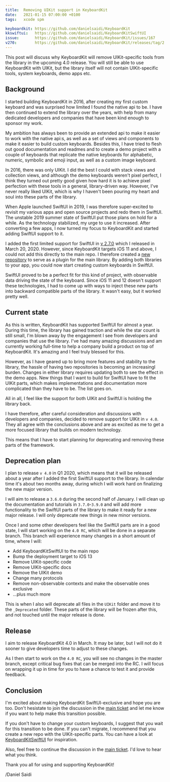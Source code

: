 ```yaml
---
title:  Removing UIKit support in KeyboardKit
date:   2021-01-15 07:00:00 +0100
tags:   xcode spm

keyboardkit: https://github.com/danielsaidi/KeyboardKit
kkswiftui:   https://github.com/danielsaidi/KeyboardKitSwiftUI
issue:       https://github.com/danielsaidi/KeyboardKit/issues/167
v270:        https://github.com/danielsaidi/KeyboardKit/releases/tag/2.7.0
---
```


This post will discuss why KeyboardKit will remove UIKit-specific tools from the library in the upcoming 4.0 release. You will still be able to use KeyboardKit with UIKit, but the library itself will not contain UIKit-specific tools, system keyboards, demo apps etc.


## Background

I started building KeyboardKit in 2016, after creating my first custom keyboard and was surprised how limited I found the native api to be. I have then continued to extend the library over the years, with help from many dedicated developers and companies that have been kind enough to sponsor my work.

My ambition has always been to provide an extended api to make it easier to work with the native api:s, as well as a set of views and components to make it easier to build custom keyboards. Besides this, I have tried to flesh out good documentation and readmes and to create a demo project with a couple of keyboards that replicate the native keyboards for alphabetic, numeric, symbolic and emoji input, as well as a custom image keyboard.

In 2016, there was only UIKit. I did the best I could with stack views and collection views, and although the demo keyboards weren't pixel perfect, I think they turned out pretty good given how hard it is to achieve pixel perfection with these tools in a general, library-driven way. However, I've never really liked UIKit, which is why I haven't been pouring my heart and soul into these parts of the library.

When Apple launched SwiftUI in 2019, I was therefore super-excited to revisit my various apps and open source projects and redo them in SwiftUI. The unstable 2019 summer state of SwiftUI put those plans on hold for a while. As the technology stabilized, my urge to use it increased. After converting a few apps, I now turned my focus to KeyboardKit and started adding SwiftUI support to it.

I added the first limited support for SwiftUI in [v 2.7.0]({{page.v270}}) which I released in March 20, 2020. However, since KeyboardKit targets iOS 11 and above, I could not add this directly to the main repo. I therefore created a [new repository]({{page.kkswiftui}}) to serve as a plugin for the main library. By adding both libraries to your app, you could now start creating custom keyboards in SwiftUI.

SwiftUI proved to be a perfect fit for this kind of project, with observable data driving the state of the keyboard. Since iOS 11 and 12 doesn't support these technologies, I had to come up with ways to inject these new parts into backward compatible parts of the library. It wasn't easy, but it worked pretty well.


## Current state

As this is written, KeyboardKit has supported SwiftUI for almost a year. During this time, the library has gained traction and while the star count is still small, I'm blown away by the engagement I see from developers and companies that use the library. I've had many amazing discussions and am currently working full-time to help a company build a product on top of KeyboardKit. It's amazing and I feel truly blessed for this.

However, as I have geared up to bring more features and stability to the library, the hassle of having two repositories is becoming an increasingl burden. Changes in either library requires updating both to see the effect in the demo apps. New things that I want to build for SwiftUI have to fit the UIKit parts, which makes implementations and documentation more complicated than they have to be. The list goes on.

All in all, I feel like the support for both UIKit and SwiftUI is holding the library back.

I have therefore, after careful consideration and discussions with developers and companies, decided to remove support for UIKit in `v 4.0`. They all agree with the conclusions above and are as excited as me to get a more focused library that builds on modern technology.

This means that I have to start planning for deprecating and removing these parts of the framework.


## Deprecation plan

I plan to release `v 4.0` in Q1 2020, which means that it will be released about a year after I added the first SwiftUI support to the library. In calendar time it's about two months away, during which I will work hard on finalizing the new major version.

I will aim to release a `3.6.0` during the second half of January. I will clean up the documentation and tutorials in `3.7.0`-`3.9.0` and will add more functionality to the SwiftUI parts of the library to make it ready for a new major release. I will only deprecate new things in new minor versions.

Once I and some other developers feel like the SwiftUI parts are in a good state, I will start working on the `4.0 RC`, which will be done in a separate branch. This branch will experience many changes in a short amount of time, where I will:

* Add KeyboardKitSwiftUI to the main repo
* Bump the deployment target to iOS 13
* Remove UIKit-specific code
* Remove UIKit-specific docs
* Remove the UIKit demo
* Change many protocols
* Remove non-observable contexts and make the observable ones exclusive
* ...plus much more

This is when I also will deprecate all files in the `UIKit` folder and move it to the `_Deprecated` folder. These parts of the library will be frozen after this, and not touched until the major release is done.


## Release

I aim to release KeyboardKit 4.0 in March. It may be later, but I will not do it sooner to give developers time to adjust to these changes.

As I then start to work on the `4.0 RC`, you will see no changes in the master branch, except critical bug fixes that can be merged into the RC. I will focus on wrapping it up in time for you to have a chance to test it and provide feedback.


## Conclusion

I'm excited about making KeyboardKit SwiftUI-exclusive and hope you are too. Don't hesistate to join the discussion in the [main ticket]({{page.ticket}}) and let me know if you want to help make this transition possible.

If you don't have to change your custom keyboards, I suggest that you wait for this transition to be done. If you can't migrate, I recommend that you create a new repo with the UIKit-specific parts. You can have a look at [KeyboardKitSwiftUI]({{page.kkswiftui}}) for inspiration.

Also, feel free to continue the discussion in the [main ticket]({{page.ticket}}). I'd love to hear what you think.

Thank you all for using and supporting KeyboardKit!

/Daniel Saidi